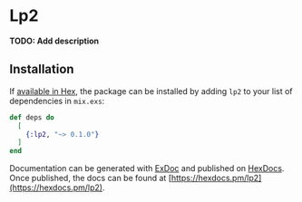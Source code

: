 # Lp2

**TODO: Add description**

## Installation

If [available in Hex](https://hex.pm/docs/publish), the package can be installed
by adding `lp2` to your list of dependencies in `mix.exs`:

```elixir
def deps do
  [
    {:lp2, "~> 0.1.0"}
  ]
end
```

Documentation can be generated with [ExDoc](https://github.com/elixir-lang/ex_doc)
and published on [HexDocs](https://hexdocs.pm). Once published, the docs can
be found at [https://hexdocs.pm/lp2](https://hexdocs.pm/lp2).

